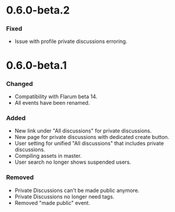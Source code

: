 # 0.6.0-beta.2

### Fixed

- Issue with profile private discussions erroring.

# 0.6.0-beta.1

### Changed

- Compatibility with Flarum beta 14.
- All events have been renamed.

### Added

- New link under "All discussions" for private discussions.
- New page for private discussions with dedicated create button.
- User setting for unified "All discussions" that includes private discussions.
- Compiling assets in master.
- User search no longer shows suspended users.

### Removed

- Private Discussions can't be made public anymore.
- Private Discussions no longer need tags.
- Removed "made public" event.
